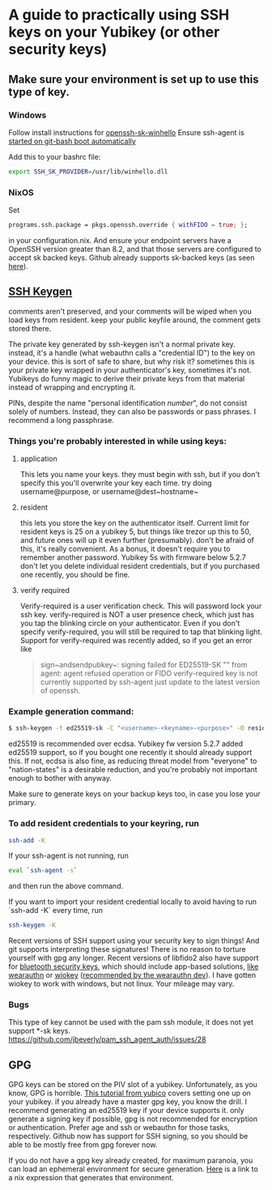 # A guide to practically using SSH keys on your Yubikey (or other security keys)

## Make sure your environment is set up to use this type of key.

### Windows

Follow install instructions for [openssh-sk-winhello](https://github.com/tavrez/openssh-sk-winhello) Ensure ssh-agent is [started on git-bash boot automatically](https://docs.github.com/en/github/authenticating-to-github/connecting-to-github-with-ssh/working-with-ssh-key-passphrases#auto-launching-ssh-agent-on-git-for-windows)

Add this to your bashrc file:

``` bash
export SSH_SK_PROVIDER=/usr/lib/winhello.dll
```

### NixOS

Set

``` nix
programs.ssh.package = pkgs.openssh.override { withFIDO = true; };
```

in your configuration.nix. And ensure your endpoint servers have a OpenSSH version greater than 8.2, and that those servers are configured to accept sk backed keys. Github already supports sk-backed keys (as seen [here](https://github.blog/2021-05-10-security-keys-supported-ssh-git-operations/)).

## [SSH Keygen](https://man.openbsd.org/ssh-keygen.1)

comments aren't preserved, and your comments will be wiped when you load keys from resident. keep your public keyfile around, the comment gets stored there.

The private key generated by ssh-keygen isn't a normal private key. instead, it's a handle (what webauthn calls a "credential ID") to the key on your device. this is sort of safe to share, but why risk it? sometimes this is your private key wrapped in your authenticator's key, sometimes it's not. Yubikeys do funny magic to derive their private keys from that material instead of wrapping and encrypting it.

PINs, despite the name "personal identification _number_", do not consist solely of numbers. Instead, they can also be passwords or pass phrases. I recommend a long passphrase.

### Things you're probably interested in while using keys:

1.  application

    This lets you name your keys. they must begin with ssh, but if you don't specify this you'll overwrite your key each time. try doing username@purpose, or username@dest~hostname~

2.  resident

    this lets you store the key on the authenticator itself. Current limit for resident keys is 25 on a yubikey 5, but things like trezor up this to 50, and future ones will up it even further (presumably). don't be afraid of this, it's really convenient. As a bonus, it doesn't require you to remember another password. Yubikey 5s with firmware below 5.2.7 don't let you delete individual resident credentials, but if you purchased one recently, you should be fine.

3.  verify required

    Verify-required is a user verification check. This will password lock your ssh key. verify-required is NOT a user presence check, which just has you tap the blinking circle on your authenticator. Even if you don't specify verify-required, you will still be required to tap that blinking light. Support for verify-required was recently added, so if you get an error like 
    > sign~andsendpubkey~: signing failed for ED25519-SK "" from agent: agent refused operation
    or
    > FIDO verify-required key is not currently supported by ssh-agent
    just update to the latest version of openssh. 

### Example generation command:

``` bash
$ ssh-keygen -t ed25519-sk -C "<username>-<keyname>-<purpose>" -O resident -O application=ssh:<username>@<purpose>
```

ed25519 is recommended over ecdsa. Yubikey fw version 5.2.7 added ed25519 support, so if you bought one recently it should already support this. If not, ecdsa is also fine, as reducing threat model from "everyone" to "nation-states" is a desirable reduction, and you're probably not important enough to bother with anyway.

Make sure to generate keys on your backup keys too, in case you lose your primary.

### To add resident credentials to your keyring, run

``` bash
ssh-add -K
```

If your ssh-agent is not running, run

``` bash
eval `ssh-agent -s`
```

and then run the above command.

If you want to import your resident credential locally to avoid having to run \`ssh-add -K\` every time, run

``` bash
ssh-keygen -K
```

Recent versions of SSH support using your security key to sign things! And git supports interpreting these signatures! There is no reason to torture yourself with gpg any longer. Recent versions of libfido2 also have support for [bluetooth security keys](https://github.com/Yubico/libfido2/pull/169), which should include app-based solutions, [like wearauthn](https://github.com/fmeum/WearAuthn/issues/9) or [wiokey](https://www.wiokey.de/en/) ([recommended by the wearauthn dev](https://github.com/fmeum/WearAuthn/issues/3)). I have gotten wiokey to work with windows, but not linux. Your mileage may vary.

### Bugs

This type of key cannot be used with the pam ssh module, it does not yet support \*-sk keys. <https://github.com/jbeverly/pam_ssh_agent_auth/issues/28>

## GPG

GPG keys can be stored on the PIV slot of a yubikey. Unfortunately, as you know, GPG is horrible. [This tutorial from yubico](https://support.yubico.com/hc/en-us/articles/360013790259-Using-Your-YubiKey-with-OpenPGP) covers setting one up on your yubikey. if you already have a master gpg key, you know the drill. I recommend generating an ed25519 key if your device supports it. only generate a signing key if possible, gpg is not recommended for encryption or authentication. Prefer age and ssh or webauthn for those tasks, respectively. Github now has support for SSH signing, so you should be able to be mostly free from gpg forever now.

If you do not have a gpg key already created, for maximum paranoia, you can load an ephemeral environment for secure generation. [Here](https://gist.github.com/bootstrap-prime/bbfa8fe47e703aacb42feb46c4017222) is a link to a nix expression that generates that environment.
